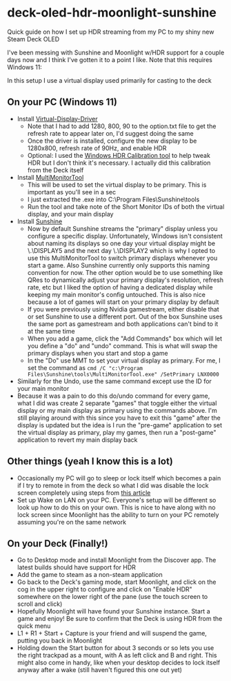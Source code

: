 # deck-oled-hdr-moonlight-sunshine
Quick guide on how I set up HDR streaming from my PC to my shiny new Steam Deck OLED

I've been messing with Sunshine and Moonlight w/HDR support for a couple days now and I think I've gotten it to a point I like. Note that this requires Windows 11:

In this setup I use a virtual display used primarily for casting to the deck

## On your PC (Windows 11)

* Install [Virtual-Display-Driver](https://github.com/itsmikethetech/Virtual-Display-Driver)
  * Note that I had to add 1280, 800, 90 to the option.txt file to get the refresh rate to appear later on, I'd suggest doing the same
  * Once the driver is installed, configure the new display to be 1280x800, refresh rate of 90Hz, and enable HDR
  * Optional: I used the [Windows HDR Calibration tool](https://support.microsoft.com/en-us/windows/calibrate-your-hdr-display-using-the-windows-hdr-calibration-app-f30f4809-3369-43e4-9b02-9eabebd23f19) to help tweak HDR but I don't think it's necessary. I actually did this calibration from the Deck itself
* Install [MultiMonitorTool](https://www.nirsoft.net/utils/multi_monitor_tool.html)
  * This will be used to set the virtual display to be primary. This is important as you'll see in a sec
  * I just extracted the .exe into C:\Program Files\Sunshine\tools
  * Run the tool and take note of the Short Monitor IDs of both the virtual display, and your main display
* Install [Sunshine](https://app.lizardbyte.dev/Sunshine/?lng=en-US#Download)
  * Now by default Sunshine streams the "primary" display unless you configure a specific display. Unfortunately, Windows isn't consistent about naming its displays so one day your virtual display might be \\.\DISPLAY5 and the next day \\.\DISPLAY2 which is why I opted to use this MultiMonitorTool to switch primary displays whenever you start a game. Also Sunshine currently only supports this naming convention for now. The other option would be to use something like QRes to dynamically adjust your primary display's resolution, refresh rate, etc but I liked the option of having a dedicated display while keeping my main monitor's config untouched. This is also nice because a lot of games will start on your primary display by default
  * If you were previously using Nvidia gamestream, either disable that or set Sunshine to use a different port. Out of the box Sunshine uses the same port as gamestream and both applications can't bind to it at the same time
  * When you add a game, click the "Add Commands" box which will let you define a "do" and "undo" command. This is what will swap the primary displays when you start and stop a game
  * In the "Do" use MMT to set your virtual display as primary. For me, I set the command as `cmd /C "c:\Program Files\Sunshine\tools\MultiMonitorTool.exe" /SetPrimary LNX0000`
 * Similarly for the Undo, use the same command except use the ID for your main monitor
 * Because it was a pain to do this do/undo command for every game, what I did was create 2 separate "games" that toggle either the virtual display or my main display as primary using the commands above. I'm still playing around with this since you have to exit this "game" after the display is updated but the idea is I run the "pre-game" application to set the virtual display as primary, play my games, then run a "post-game" application to revert my main display back

## Other things (yeah I know this is a lot)
* Occasionally my PC will go to sleep or lock itself which becomes a pain if I try to remote in from the deck so what I did was disable the lock screen completely using steps from [this article](https://learn.microsoft.com/en-us/answers/questions/1283398/how-do-i-remove-the-lock-screen-entirely-from-wind)
* Set up Wake on LAN on your PC. Everyone's setup will be different so look up how to do this on your own. This is nice to have along with no lock screen since Moonlight has the ability to turn on your PC remotely assuming you're on the same network

## On your Deck (Finally!)
* Go to Desktop mode and install Moonlight from the Discover app. The latest builds should have support for HDR
* Add the game to steam as a non-steam application
* Go back to the Deck's gaming mode, start Moonlight, and click on the cog in the upper right to configure and click on "Enable HDR" somewhere on the lower right of the pane (use the touch screen to scroll and click)
* Hopefully Moonlight will have found your Sunshine instance. Start a game and enjoy! Be sure to confirm that the Deck is using HDR from the quick menu
* L1 + R1 + Start + Capture is your friend and will suspend the game, putting you back in Moonlight
* Holding down the Start button for about 3 seconds or so lets you use the right trackpad as a mount, with A as left click and B and right. This might also come in handy, like when your desktop decides to lock itself anyway after a wake (still haven't figured this one out yet)
